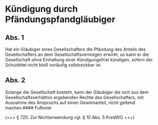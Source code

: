 # Kündigung durch Pfändungspfandgläubiger



## Abs. 1

 Hat ein Gläubiger eines Gesellschafters die Pfändung des Anteils des Gesellschafters an dem Gesellschaftsvermögen erwirkt, so kann er die Gesellschaft ohne Einhaltung einer Kündigungsfrist kündigen, sofern der Schuldtitel nicht bloß vorläufig vollstreckbar ist.

## Abs. 2

 Solange die Gesellschaft besteht, kann der Gläubiger die sich aus dem Gesellschaftsverhältnis ergebenden Rechte des Gesellschafters, mit Ausnahme des Anspruchs auf einen Gewinnanteil, nicht geltend machen.#### Fußnote

(+++ § 725: Zur Nichtanwendung vgl. § 10 Abs. 5 KredWG +++) 

